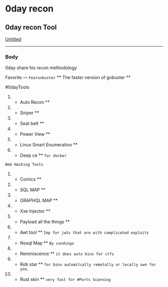 # 0day recon

## 0day recon Tool

[Untitled](0day%20recon%20b47143f17dd040d49c8d807c9f25daa5/Untitled%20Database%20bd909e26073548648128f36eee98201b.csv)

---

### Body

0day share his recon methodology

Favorite — `Fearoxbuster` ** The faster version of gobuster **

#0dayTools

1. * Auto Recon **
2. * Sniper **
3. * Seat belt **
4. * Power View **
5. * Linux Smart Enumeration **
6. * Deep ce ** `for docker`

`Web Hacking Tools`

1. * Comics **
2. * SQL MAP **
3. * GRAPHQL MAP **
4. * Xxe Injector **
5. * Payload all the things **
6. * Awt tool ** `Imp for jwts that are with complicated exploits`
7. * Nosql Map ** `By condingo`
8. * Reminiscence ** `it does auto binx for ctfs`
9. * Rob star ** `for binx automitcally remotally or locally own for you.`
10. * Rust skin ** `very fast for #Ports Scanning`